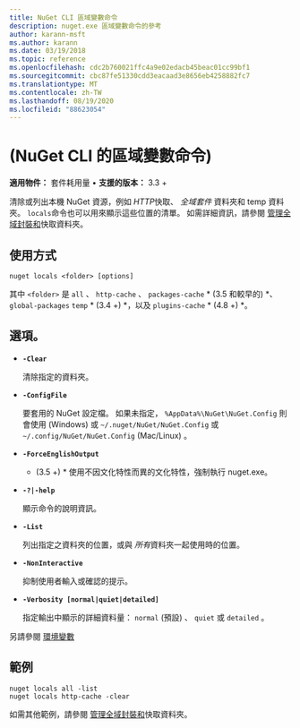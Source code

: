 ```yaml
---
title: NuGet CLI 區域變數命令
description: nuget.exe 區域變數命令的參考
author: karann-msft
ms.author: karann
ms.date: 03/19/2018
ms.topic: reference
ms.openlocfilehash: cdc2b760021ffc4a9e02edacb45beac01cc99bf1
ms.sourcegitcommit: cbc87fe51330cdd3eacaad3e8656eb4258882fc7
ms.translationtype: MT
ms.contentlocale: zh-TW
ms.lasthandoff: 08/19/2020
ms.locfileid: "88623054"
---
```

# <a name="locals-command-nuget-cli"></a> (NuGet CLI 的區域變數命令) 

**適用物件：** 套件耗用量 &bullet; **支援的版本：** 3.3 +

清除或列出本機 NuGet 資源，例如 *HTTP*快取、 *全域套件* 資料夾和 temp 資料夾。 `locals`命令也可以用來顯示這些位置的清單。 如需詳細資訊，請參閱 [管理全域封裝和](../../consume-packages/managing-the-global-packages-and-cache-folders.md)快取資料夾。

## <a name="usage"></a>使用方式

```cli
nuget locals <folder> [options]
```

其中 `<folder>` 是 `all` 、 `http-cache` 、 `packages-cache` * (3.5 和較早的) *、 `global-packages` `temp` * (3.4 +) *，以及 `plugins-cache` * (4.8 +) *。

## <a name="options"></a>選項。

- **`-Clear`**

  清除指定的資料夾。

- **`-ConfigFile`**

  要套用的 NuGet 設定檔。 如果未指定， `%AppData%\NuGet\NuGet.Config` 則會使用 (Windows) 或 `~/.nuget/NuGet/NuGet.Config` 或 `~/.config/NuGet/NuGet.Config` (Mac/Linux) 。

- **`-ForceEnglishOutput`**

  * (3.5 +) * 使用不因文化特性而異的文化特性，強制執行 nuget.exe。

- **`-?|-help`**

  顯示命令的說明資訊。

- **`-List`**

  列出指定之資料夾的位置，或與 *所有*資料夾一起使用時的位置。

- **`-NonInteractive`**

  抑制使用者輸入或確認的提示。

- **`-Verbosity [normal|quiet|detailed]`**

  指定輸出中顯示的詳細資料量： `normal` (預設) 、 `quiet` 或 `detailed` 。

另請參閱 [環境變數](cli-ref-environment-variables.md)

## <a name="examples"></a>範例

```cli
nuget locals all -list
nuget locals http-cache -clear
```

如需其他範例，請參閱 [管理全域封裝和](../../consume-packages/managing-the-global-packages-and-cache-folders.md)快取資料夾。
